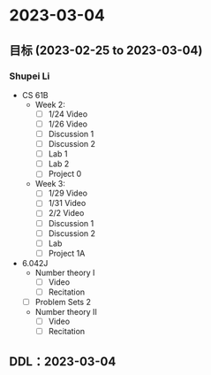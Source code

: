 # 2023-03-04
## 目标 (2023-02-25 to 2023-03-04)
### Shupei Li
- CS 61B
    - Week 2: 
        - [ ] 1/24 Video
        - [ ] 1/26 Video
        - [ ] Discussion 1
        - [ ] Discussion 2
        - [ ] Lab 1
        - [ ] Lab 2
        - [ ] Project 0
    - Week 3: 
        - [ ] 1/29 Video
        - [ ] 1/31 Video
        - [ ] 2/2 Video
        - [ ] Discussion 1
        - [ ] Discussion 2
        - [ ] Lab 
        - [ ] Project 1A

- 6.042J
    - Number theory I
        - [ ] Video
        - [ ] Recitation
    - [ ] Problem Sets 2
    - Number theory II 	 
        - [ ] Video
        - [ ] Recitation

## DDL：2023-03-04

